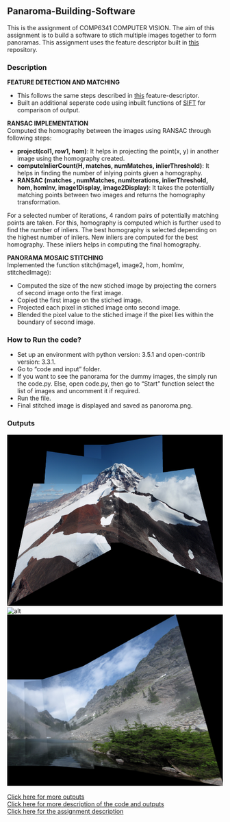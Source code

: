 ## Panaroma-Building-Software
This is the assignment of COMP6341 COMPUTER VISION. The aim of this assignment is to build a software to stich multiple images together to form panoramas. This assignment uses the feature descriptor built in [this](https://github.com/DhwaniSondhi/Feature-Descriptor) repository.

### Description
**FEATURE DETECTION AND MATCHING**<br/>
- This follows the same steps described in [this](https://github.com/DhwaniSondhi/Feature-Descriptor) feature-descriptor.
- Built an additional seperate code using inbuilt functions of [SIFT](https://opencv-python-tutroals.readthedocs.io/en/latest/py_tutorials/py_feature2d/py_sift_intro/py_sift_intro.html) for comparison of output. 

**RANSAC IMPLEMENTATION**<br/>
Computed the homography between the images using RANSAC through following steps:
- **project(col1, row1, hom)**: It helps in projecting the point(x, y) in another image using the homography created.
- **computeInlierCount(H, matches, numMatches, inlierThreshold)**: It helps in finding the number of inlying points given a homography.
- **RANSAC (matches , numMatches, numIterations, inlierThreshold, hom, homInv, image1Display, image2Display)**: It takes the potentially matching points between two images and returns the homography transformation.

For a selected number of iterations, 4 random pairs of potentially matching points are taken. For this, homography is computed which is further used to find the number of inliers. The best homography is selected depending on the highest number of inliers. New inliers are computed for the best homography. These inliers helps in computing the final homography. 

**PANORAMA MOSAIC STITCHING**<br/>
Implemented the function stitch(image1, image2, hom, homInv, stitchedImage):
- Computed the size of the new stiched image by projecting the corners of second image onto the first image. 
- Copied the first image on the stiched image.
- Projected each pixel in stiched image onto second image. 
- Blended the pixel value to the stiched image if the pixel lies within the boundary of second image.

### How to Run the code?
- Set up an environment with python version: 3.5.1 and open-contrib version: 3.3.1.
- Go to “code and input” folder.
- If you want to see the panorama for the dummy images, the simply run the code.py. Else, open code.py, then go to “Start” function select the list of images and uncomment it if required.
- Run the file.
- Final stitched image is displayed and saved as panoroma.png.

### Outputs
<img src="https://github.com/DhwaniSondhi/Panaroma-Building-Software/blob/master/results/Rainer%20panorama.png" alt="alt" width="700" height="400"/> <br/>
<img src="https://github.com/DhwaniSondhi/Panaroma-Building-Software/blob/master/results/building%20panorama.png" alt="alt" width="700" height="400"/> <br/>
<img src="https://github.com/DhwaniSondhi/Panaroma-Building-Software/blob/master/results/MelakwaLake%20panorama.png" alt="alt" width="700" height="400"/> <br/>

[Click here for more outputs](https://github.com/DhwaniSondhi/Panaroma-Building-Software/tree/master/results) <br/>
[Click here for more description of the code and outputs](https://github.com/DhwaniSondhi/Panaroma-Building-Software/blob/master/Report.pdf) <br/>
[Click here for the assignment description](https://github.com/DhwaniSondhi/Panaroma-Building-Software/blob/master/Project%20Description.pdf)

